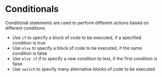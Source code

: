 # Conditionals

Conditional statements are used to perform different actions based on different conditions.

- Use `if` to specify a block of code to be executed, if a specified condition is true
- Use `else` to specify a block of code to be executed, if the same condition is false
- Use `else if` if to specify a new condition to test, if the first condition is false
- Use `switch` to specify many alternative blocks of code to be executed

